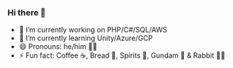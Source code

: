 ### Hi there 👋

- 🔭 I’m currently working on PHP/C#/SQL/AWS
- 🌱 I’m currently learning Unity/Azure/GCP
- 😄 Pronouns: he/him 🧔‍♂️
- ⚡ Fun fact: Coffee ☕, Bread 🍞, Spirits 🥃, Gundam 🤖 & Rabbit 🐰🐇
<!--
**garyokw/garyokw** is a ✨ _special_ ✨ repository because its `README.md` (this file) appears on your GitHub profile.

Here are some ideas to get you started:
- 📫 How to reach me: ...
- 💬 Ask me about ...
- 👯 I’m looking to collaborate on ...
- 🤔 I’m looking for help with ...

-->
